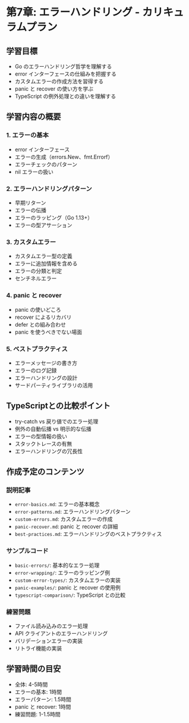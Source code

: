 # 第7章: エラーハンドリング - カリキュラムプラン

## 学習目標

- Go のエラーハンドリング哲学を理解する
- error インターフェースの仕組みを把握する
- カスタムエラーの作成方法を習得する
- panic と recover の使い方を学ぶ
- TypeScript の例外処理との違いを理解する

## 学習内容の概要

### 1. エラーの基本
- error インターフェース
- エラーの生成（errors.New、fmt.Errorf）
- エラーチェックのパターン
- nil エラーの扱い

### 2. エラーハンドリングパターン
- 早期リターン
- エラーの伝播
- エラーのラッピング（Go 1.13+）
- エラーの型アサーション

### 3. カスタムエラー
- カスタムエラー型の定義
- エラーに追加情報を含める
- エラーの分類と判定
- センチネルエラー

### 4. panic と recover
- panic の使いどころ
- recover によるリカバリ
- defer との組み合わせ
- panic を使うべきでない場面

### 5. ベストプラクティス
- エラーメッセージの書き方
- エラーのログ記録
- エラーハンドリングの設計
- サードパーティライブラリの活用

## TypeScriptとの比較ポイント

- try-catch vs 戻り値でのエラー処理
- 例外の自動伝播 vs 明示的な伝播
- エラーの型情報の扱い
- スタックトレースの有無
- エラーハンドリングの冗長性

## 作成予定のコンテンツ

### 説明記事
- `error-basics.md`: エラーの基本概念
- `error-patterns.md`: エラーハンドリングパターン
- `custom-errors.md`: カスタムエラーの作成
- `panic-recover.md`: panic と recover の詳細
- `best-practices.md`: エラーハンドリングのベストプラクティス

### サンプルコード
- `basic-errors/`: 基本的なエラー処理
- `error-wrapping/`: エラーのラッピング例
- `custom-error-types/`: カスタムエラーの実装
- `panic-examples/`: panic と recover の使用例
- `typescript-comparison/`: TypeScript との比較

### 練習問題
- ファイル読み込みのエラー処理
- API クライアントのエラーハンドリング
- バリデーションエラーの実装
- リトライ機能の実装

## 学習時間の目安

- 全体: 4-5時間
- エラーの基本: 1時間
- エラーパターン: 1.5時間
- panic と recover: 1時間
- 練習問題: 1-1.5時間